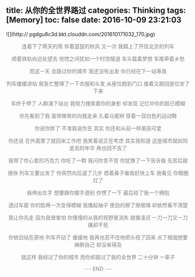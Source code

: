 title: 从你的全世界路过
categories: Thinking
tags: [Memory]
toc: false
date: 2016-10-09 23:21:03
---

![](http://
pgdgu8c3d.bkt.clouddn.com/201610171032_170.jpg)
<!--more-->


<div style="text-align: center; color: grey; ">

连着下了两天的雨
伴着瑟瑟的秋风
又一次
我踏上了开往北京的列车

顺着铁轨向远处望去
恍惚之间犹如一个时空隧道
车头载着梦想
车尾牵着乡愁

而这一天
会路过你的城市
我还没有出发
你已经在下一站等我

列车缓缓进站
我急忙整理了一下衣服和头发
从座位跑到门口
接着又跑回座位坐了下来

车终于停了
人群涌下站台
我努力搜索着你的身影
却发现
记忆中你的脸已模糊

你先看到了我
面带微笑的向我走来
扎着马尾辫
穿着一双白色的运动鞋

你说你胖了
不准我说你丑
其实
你还和从前一样美丽可爱

你还说
在外面累了就回来工作吧
我笑着说正在考虑
其实我知道
这座城市就如同逝去的年华
再也回不去了

我带了你心爱的巧克力
你吃了一颗
我问你苦不苦
你犹豫了一下告诉我
先苦后甜

很快
列车又要出发了
你突然向后退了几步
捂着鼻子催我赶快上车
我看见
你眼圈红了

我伸出左手
想要跟你握手道别
你愣了一下
最后给了我一个拥抱

透过车窗
你的脸再一次变得模糊
我撸起袖子
使劲的擦了擦玻璃
却依然看不清楚

我让你先走
因为我很害怕
你慢慢的从我的视野里消失
就像凌迟
一刀一刀又一刀
痛却不死

你依旧站在原地
列车开动了
缓缓地
我再也忍不住地把头扭了回来
点了根烟想要麻醉自己
却没来得及

就这样
我经过了你的城市
而你却路过了我的全世界
二十分钟
一辈子


--- END ---
<br>

</div>